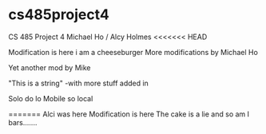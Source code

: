 # cs485project4
CS 485 Project 4
Michael Ho / Alcy Holmes
<<<<<<< HEAD

Modification is here
i am a cheeseburger
More modifications by Michael Ho

Yet another mod by Mike

"This is a string" -with more stuff added in

Solo do lo Mobile so local

=======
Alci was here
Modification is here
The cake is a lie
and so am I
bars.......
